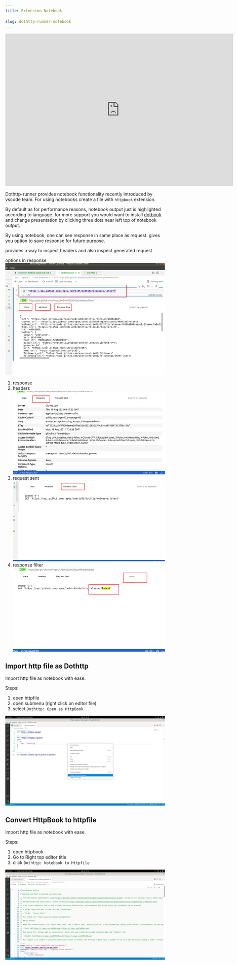 ```yaml
---
title: Extension Notebook

slug: dothttp-runner-notebook
---
```


<iframe width="720" height="480" src="https://www.youtube.com/embed/pSgwQUJS1l4" title="YouTube video player" frameborder="0" allow="accelerometer; autoplay; clipboard-write; encrypted-media; gyroscope; picture-in-picture" allowfullscreen></iframe>


Dothttp-runner provides notebook functionality recently introduced by vscode team. For using notebooks create a file with `httpbook` extension.

By default as for performance reasons, notebook output just is highlighted according to language. for more support you would want to install [dotbook](https://marketplace.visualstudio.com/items?itemName=ShivaPrasanth.dotbook) and change presentation by clicking three dots near left top of notebook output.

By using notebook, one can see response in same place as request. gives you option to save response for future purpose. 

provides a way to inspect headers and also inspect generated request

options in response
![check here](/img/dothttp-notebook-explore.png)
1. response
2. headers
![check here](/img/dothttp-notebook-headers.png )
3. request sent
![check here](/img/dothttp-notebook-request-sent.png)
4. response filter 
![check here](/img/dothttp-notebook-response-filter.png)



## Import http file as Dothttp


Import http file as notebook with ease. 

Steps: 
1. open httpfile 
2. open submenu (right click on editor file)
3. select `Dothttp: Open as HttpBook`

![check here](/img/OpenAsHttpBook.png)


## Convert HttpBook to httpfile

Import http file as notebook with ease. 

Steps: 
1. open httpbook
2. Go to Right top editor title 
3. click `Dothttp: Notebook to Httpfile`

![check here](/img/OpenAsHttpFile.png)

